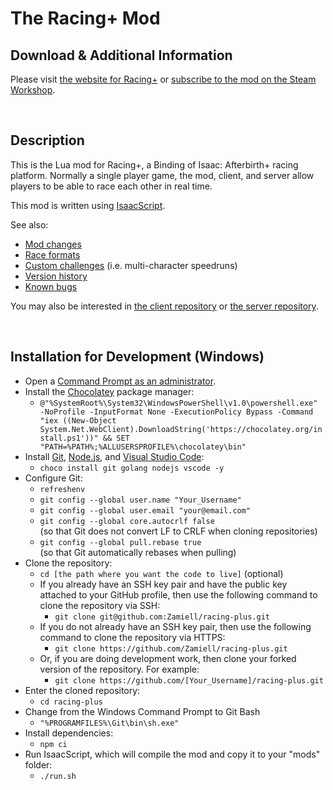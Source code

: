 # The Racing+ Mod

## Download & Additional Information

Please visit [the website for Racing+](https://isaacracing.net/) or [subscribe to the mod on the Steam Workshop](https://steamcommunity.com/sharedfiles/filedetails/?id=857628390).

<br />

## Description

This is the Lua mod for Racing+, a Binding of Isaac: Afterbirth+ racing platform. Normally a single player game, the mod, client, and server allow players to be able to race each other in real time.

This mod is written using [IsaacScript](https://isaacscript.github.io/).

See also:
- [Mod changes](docs/changes.md)
- [Race formats](docs/race-formats.md)
- [Custom challenges](docs/challenges.md) (i.e. multi-character speedruns)
- [Version history](https://github.com/Zamiell/isaac-racing-client/blob/master/HISTORY.md)
- [Known bugs](docs/bugs.md)

You may also be interested in [the client repository](https://github.com/Zamiell/isaac-racing-client) or [the server repository](https://github.com/Zamiell/isaac-racing-server).

<br />

## Installation for Development (Windows)

- Open a [Command Prompt as an administrator](https://www.howtogeek.com/194041/how-to-open-the-command-prompt-as-administrator-in-windows-8.1/).
- Install the [Chocolatey](https://chocolatey.org/) package manager:
  - `@"%SystemRoot%\System32\WindowsPowerShell\v1.0\powershell.exe" -NoProfile -InputFormat None -ExecutionPolicy Bypass -Command "iex ((New-Object System.Net.WebClient).DownloadString('https://chocolatey.org/install.ps1'))" && SET "PATH=%PATH%;%ALLUSERSPROFILE%\chocolatey\bin"`
- Install [Git](https://git-scm.com/), [Node.js](https://nodejs.org/en/), and [Visual Studio Code](https://code.visualstudio.com/):
  - `choco install git golang nodejs vscode -y`
- Configure Git:
  - `refreshenv`
  - `git config --global user.name "Your_Username"`
  - `git config --global user.email "your@email.com"`
  - `git config --global core.autocrlf false` <br />
  (so that Git does not convert LF to CRLF when cloning repositories)
  - `git config --global pull.rebase true` <br />
  (so that Git automatically rebases when pulling)
- Clone the repository:
  - `cd [the path where you want the code to live]` (optional)
  - If you already have an SSH key pair and have the public key attached to your GitHub profile, then use the following command to clone the repository via SSH:
    - `git clone git@github.com:Zamiell/racing-plus.git`
  - If you do not already have an SSH key pair, then use the following command to clone the repository via HTTPS:
    - `git clone https://github.com/Zamiell/racing-plus.git`
  - Or, if you are doing development work, then clone your forked version of the repository. For example:
    - `git clone https://github.com/[Your_Username]/racing-plus.git`
- Enter the cloned repository:
    - `cd racing-plus`
- Change from the Windows Command Prompt to Git Bash
  - `"%PROGRAMFILES%\Git\bin\sh.exe"`
- Install dependencies:
  - `npm ci`
- Run IsaacScript, which will compile the mod and copy it to your "mods" folder:
  - `./run.sh`

<!--

Other notes:
- Mod directory name: racing+_857628390

-->

